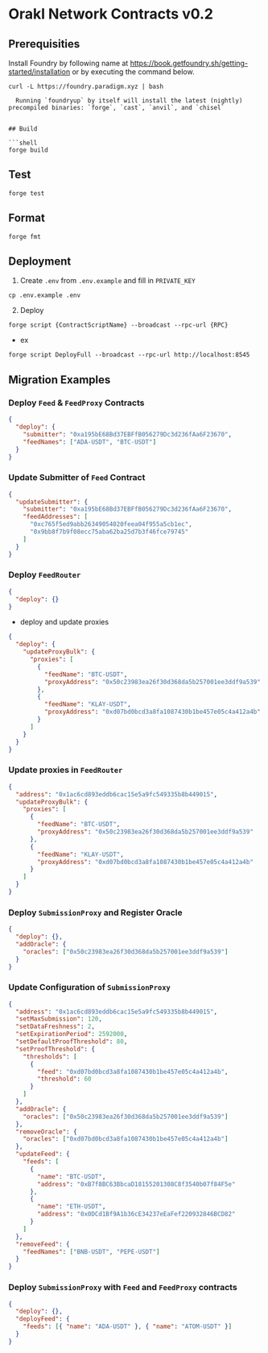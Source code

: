 # Orakl Network Contracts v0.2

## Prerequisities

Install Foundry by following name at https://book.getfoundry.sh/getting-started/installation or by executing the command below.

````shell
curl -L https://foundry.paradigm.xyz | bash

  Running `foundryup` by itself will install the latest (nightly) precompiled binaries: `forge`, `cast`, `anvil`, and `chisel`


## Build

```shell
forge build
````

## Test

```shell
forge test
```

## Format

```shell
forge fmt
```

## Deployment

1. Create `.env` from `.env.example` and fill in `PRIVATE_KEY`

```
cp .env.example .env
```

2. Deploy

```shell
forge script {ContractScriptName} --broadcast --rpc-url {RPC}
```

- ex

```shell
forge script DeployFull --broadcast --rpc-url http://localhost:8545
```

## Migration Examples

### Deploy `Feed` & `FeedProxy` Contracts

```json
{
  "deploy": {
    "submitter": "0xa195bE68Bd37EBFfB056279Dc3d236fAa6F23670",
    "feedNames": ["ADA-USDT", "BTC-USDT"]
  }
}
```

### Update Submitter of `Feed` Contract

```json
{
  "updateSubmitter": {
    "submitter": "0xa195bE68Bd37EBFfB056279Dc3d236fAa6F23670",
    "feedAddresses": [
      "0xc765f5ed9abb26349054020feea04f955a5cb1ec",
      "0x9bb8f7b9f08ecc75aba62ba25d7b3f46fce79745"
    ]
  }
}
```

### Deploy `FeedRouter`

```json
{
  "deploy": {}
}
```

- deploy and update proxies

```json
{
  "deploy": {
    "updateProxyBulk": {
      "proxies": [
        {
          "feedName": "BTC-USDT",
          "proxyAddress": "0x50c23983ea26f30d368da5b257001ee3ddf9a539"
        },
        {
          "feedName": "KLAY-USDT",
          "proxyAddress": "0xd07bd0bcd3a8fa1087430b1be457e05c4a412a4b"
        }
      ]
    }
  }
}
```

### Update proxies in `FeedRouter`

```json
{
  "address": "0x1ac6cd893eddb6cac15e5a9fc549335b8b449015",
  "updateProxyBulk": {
    "proxies": [
      {
        "feedName": "BTC-USDT",
        "proxyAddress": "0x50c23983ea26f30d368da5b257001ee3ddf9a539"
      },
      {
        "feedName": "KLAY-USDT",
        "proxyAddress": "0xd07bd0bcd3a8fa1087430b1be457e05c4a412a4b"
      }
    ]
  }
}
```

### Deploy `SubmissionProxy` and Register Oracle

```json
{
  "deploy": {},
  "addOracle": {
    "oracles": ["0x50c23983ea26f30d368da5b257001ee3ddf9a539"]
  }
}
```

### Update Configuration of `SubmissionProxy`

```json
{
  "address": "0x1ac6cd893eddb6cac15e5a9fc549335b8b449015",
  "setMaxSubmission": 120,
  "setDataFreshness": 2,
  "setExpirationPeriod": 2592000,
  "setDefaultProofThreshold": 80,
  "setProofThreshold": {
    "thresholds": [
      {
        "feed": "0xd07bd0bcd3a8fa1087430b1be457e05c4a412a4b",
        "threshold": 60
      }
    ]
  },
  "addOracle": {
    "oracles": ["0x50c23983ea26f30d368da5b257001ee3ddf9a539"]
  },
  "removeOracle": {
    "oracles": ["0xd07bd0bcd3a8fa1087430b1be457e05c4a412a4b"]
  },
  "updateFeed": {
    "feeds": [
      {
        "name": "BTC-USDT",
        "address": "0xB7f8BC63BbcaD18155201308C8f3540b07f84F5e"
      },
      {
        "name": "ETH-USDT",
        "address": "0x0DCd1Bf9A1b36cE34237eEaFef220932846BCD82"
      }
    ]
  },
  "removeFeed": {
    "feedNames": ["BNB-USDT", "PEPE-USDT"]
  }
}
```

### Deploy `SubmissionProxy` with `Feed` and `FeedProxy` contracts

```json
{
  "deploy": {},
  "deployFeed": {
    "feeds": [{ "name": "ADA-USDT" }, { "name": "ATOM-USDT" }]
  }
}
```
